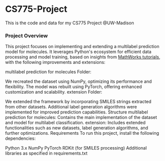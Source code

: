 # CS775-Project
This is the code and data for my CS775 Project @UW-Madison

### Project Overview
This project focuses on implementing and extending a multilabel prediction model for molecules. It leverages Python's ecosystem for efficient data processing and model training, based on insights from [MathWorks tutorials](https://www.mathworks.com/help/deeplearning/ug/multilabel-graph-classification-using-graph-attention-networks.html), with the following improvements and extensions:

multilabel prediction for molecules Folder:

We recreated the dataset using NumPy, optimizing its performance and flexibility.
The model was rebuilt using PyTorch, offering enhanced customization and scalability.
extension Folder:

We extended the framework by incorporating SMILES strings extracted from other datasets.
Additional label generation algorithms were implemented for improved prediction capabilities.
Structure
multilabel prediction for molecules: Contains the main implementation of the dataset and model for multilabel classification.
extension: Includes extended functionalities such as new datasets, label generation algorithms, and further optimizations.
Requirements
To run this project, install the following dependencies:

Python 3.x
NumPy
PyTorch
RDKit (for SMILES processing)
Additional libraries as specified in requirements.txt